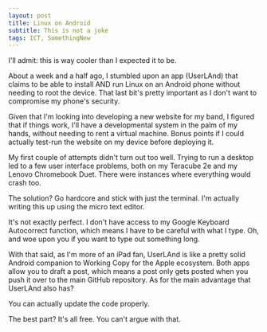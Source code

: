 ```yaml
---
layout: post
title: Linux on Android
subtitle: This is not a joke
tags: ICT, SomethingNew
---
```


I'll admit: this is way cooler than I expected it to be.

About a week and a half ago, I stumbled upon an app (UserLAnd) that claims to be able to install AND run Linux on an Android phone without needing to root the device. That last bit's pretty important as I don't want to compromise my phone's security.

Given that I'm looking into developing a new website for my band, I figured that if things work, I'll have a developmental system in the palm of my hands, without needing to rent a virtual machine. Bonus points if I could actually test-run the website on my device before deploying it.

My first couple of attempts didn't turn out too well. Trying to run a desktop led to a few user interface problems, both on my Teracube 2e and my Lenovo Chromebook Duet. There were instances where everything would crash too.

The solution? Go hardcore and stick with just the terminal. I'm actually writing this up using the micro text editor.

It's not exactly perfect. I don't have access to my Google Keyboard Autocorrect function, which means I have to be careful with what I type. Oh, and woe upon you if you want to type out something long.

With that said, as I'm more of an iPad fan, UserLAnd is like a pretty solid Android companion to Working Copy for the Apple ecosystem. Both apps allow you to draft a post, which means a post only gets posted when you push it over to the main GitHub repository. As for the main advantage that UserLAnd also has?

You can actually update the code properly.

The best part? It's all free. You can't argue with that.
